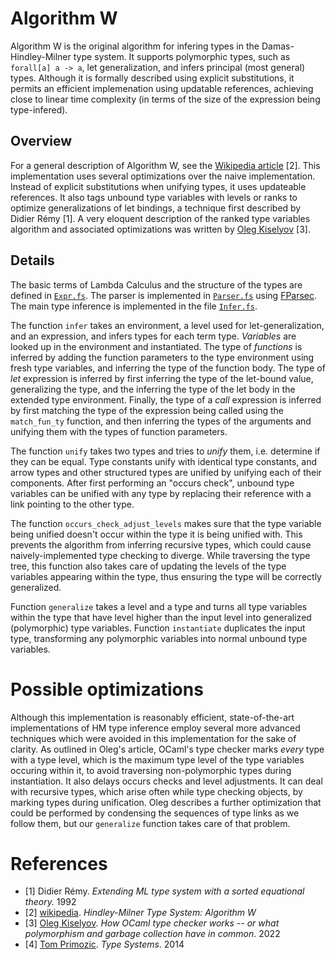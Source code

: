 # Algorithm W

Algorithm W is the original algorithm for infering types in the
Damas-Hindley-Milner type system. It supports polymorphic types, such as
`forall[a] a -> a`, let generalization, and infers principal (most general)
types. Although it is formally described using explicit substitutions, it
permits an efficient implemenation using updatable references, achieving close
to linear time complexity (in terms of the size of the expression being
type-infered).

## Overview

For a general description of Algorithm W, see the
[Wikipedia article](http://en.wikipedia.org/wiki/Hindley%E2%80%93Milner_type_system#Algorithm_W)
[2]. This implementation uses several optimizations over the naive
implementation. Instead of explicit substitutions when unifying types, it uses
updateable references. It also tags unbound type variables with levels or ranks
to optimize generalizations of let bindings, a technique first described by
Didier Rémy [1]. A very eloquent description of the ranked type variables
algorithm and associated optimizations was written by
[Oleg Kiselyov](http://okmij.org/ftp/ML/generalization.html) [3].

## Details

The basic terms of Lambda Calculus and the structure of the types are defined in
[`Expr.fs`](./Lang/Expr.fs). The parser is implemented in
[`Parser.fs`](./Lang/Parser.fs) using
[FParsec](https://www.quanttec.com/fparsec/). The main type inference is
implemented in the file [`Infer.fs`](./Lang/Infer.fs).

The function `infer` takes an environment, a level used for let-generalization,
and an expression, and infers types for each term type. _Variables_ are looked
up in the environment and instantiated. The type of _functions_ is inferred by
adding the function parameters to the type environment using fresh type
variables, and inferring the type of the function body. The type of _let_
expression is inferred by first inferring the type of the let-bound value,
generalizing the type, and the inferring the type of the let body in the
extended type environment. Finally, the type of a _call_ expression is inferred
by first matching the type of the expression being called using the
`match_fun_ty` function, and then inferring the types of the arguments and
unifying them with the types of function parameters.

The function `unify` takes two types and tries to _unify_ them, i.e. determine
if they can be equal. Type constants unify with identical type constants, and
arrow types and other structured types are unified by unifying each of their
components. After first performing an "occurs check", unbound type variables can
be unified with any type by replacing their reference with a link pointing to
the other type.

The function `occurs_check_adjust_levels` makes sure that the type variable
being unified doesn't occur within the type it is being unified with. This
prevents the algorithm from inferring recursive types, which could cause
naively-implemented type checking to diverge. While traversing the type tree,
this function also takes care of updating the levels of the type variables
appearing within the type, thus ensuring the type will be correctly generalized.

Function `generalize` takes a level and a type and turns all type variables
within the type that have level higher than the input level into generalized
(polymorphic) type variables. Function `instantiate` duplicates the input type,
transforming any polymorphic variables into normal unbound type variables.

# Possible optimizations

Although this implementation is reasonably efficient, state-of-the-art
implementations of HM type inference employ several more advanced techniques
which were avoided in this implementation for the sake of clarity. As outlined
in Oleg's article, OCaml's type checker marks _every_ type with a type level,
which is the maximum type level of the type variables occuring within it, to
avoid traversing non-polymorphic types during instantiation. It also delays
occurs checks and level adjustments. It can deal with recursive types, which
arise often while type checking objects, by marking types during unification.
Oleg describes a further optimization that could be performed by condensing the
sequences of type links as we follow them, but our `generalize` function takes
care of that problem.

# References

- [1] Didier Rémy. _Extending ML type system with a sorted equational theory._
  1992
- [2] [wikipedia](http://en.wikipedia.org/wiki/Hindley%E2%80%93Milner_type_system#Algorithm_W).
  _Hindley-Milner Type System: Algorithm W_
- [3] [Oleg Kiselyov](http://okmij.org/ftp/ML/generalization.html). _How OCaml type
  checker works -- or what polymorphism and garbage collection have in common_.
  2022
- [4] [Tom Primozic](https://github.com/tomprimozic/type-systems). _Type Systems_.
  2014
